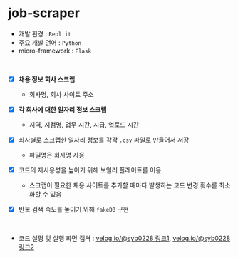 # job-scraper

- 개발 환경 : `Repl.it`
- 주요 개발 언어 : `Python`
- micro-framework : `Flask`

<br>

- [x] **채용 정보 회사 스크랩** 
  - 회사명, 회사 사이트 주소
  
- [x] **각 회사에 대한 일자리 정보 스크랩** 
  - 지역, 지점명, 업무 시간, 시급, 업로드 시간
  
- [x] 회사별로 스크랩한 일자리 정보를 각각 `.csv` 파일로 만들어서 저장 
  - 파일명은 회사명 사용
  
- [x] 코드의 재사용성을 높이기 위해 보일러 플레이트를 이용
  - 스크랩이 필요한 채용 사이트를 추가할 때마다 발생하는 코드 변경 횟수를 최소화할 수 있음
  
- [x] 반복 검색 속도를 높이기 위해 `fakeDB` 구현

<br>

- 코드 설명 및 실행 화면 캡쳐 : [velog.io/@syb0228 링크1](https://velog.io/@syb0228/Building-A-Job-Scrapper), [velog.io/@syb0228 링크2](https://velog.io/@syb0228/Python-Flask-Job-Scrapper#mainpy)
